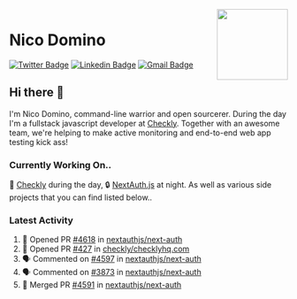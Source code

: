 <img align="right" src="https://imgur.com/46Xmagk.png" width="128" />

# Nico Domino

[![Twitter Badge](https://img.shields.io/badge/-@ndom91-1ca0f1?style=flat-square&labelColor=1ca0f1&logo=twitter&logoColor=white&link=https://twitter.com/ndom91)](https://twitter.com/ndom91) [![Linkedin Badge](https://img.shields.io/badge/-ndom91-blue?style=flat-square&logo=Linkedin&logoColor=white&link=https://www.linkedin.com/in/ndom91/)](https://www.linkedin.com/in/ndom91/) [![Gmail Badge](https://img.shields.io/badge/-yo@ndo.dev-c14438?style=flat-square&logo=mail.ru&logoColor=white&link=mailto:yo@ndo.dev)](mailto:yo@ndo.dev)

## Hi there 👋

I'm Nico Domino, command-line warrior and open sourcerer. During the day I'm a fullstack javascript developer at [Checkly](https://checklyhq.com). Together with an awesome team, we're helping to make active monitoring and end-to-end web app testing kick ass!

### Currently Working On..

🦝 [Checkly](https://checklyhq.com) during the day, 🔒 [NextAuth.js](https://github.com/nextauthjs/next-auth) at night. As well as various side projects that you can find listed below..

<!--START_SECTION_PROFILE_VIEWS:readme-info-->
<!--END_SECTION_PROFILE_VIEWS:readme-info-->

<!--START_SECTION_DAILY_COMMIT:readme-info-->
<!--END_SECTION_DAILY_COMMIT:readme-info-->

<!--START_SECTION_WEEKLY_COMMIT:readme-info-->
<!--END_SECTION_WEEKLY_COMMIT:readme-info-->

### Latest Activity

<!--START_SECTION:activity-->
1. 💪 Opened PR [#4618](https://github.com/nextauthjs/next-auth/pull/4618) in [nextauthjs/next-auth](https://github.com/nextauthjs/next-auth)
2. 💪 Opened PR [#427](https://github.com/checkly/checklyhq.com/pull/427) in [checkly/checklyhq.com](https://github.com/checkly/checklyhq.com)
3. 🗣 Commented on [#4597](https://github.com/nextauthjs/next-auth/issues/4597) in [nextauthjs/next-auth](https://github.com/nextauthjs/next-auth)
4. 🗣 Commented on [#3873](https://github.com/nextauthjs/next-auth/issues/3873) in [nextauthjs/next-auth](https://github.com/nextauthjs/next-auth)
5. 🎉 Merged PR [#4591](https://github.com/nextauthjs/next-auth/pull/4591) in [nextauthjs/next-auth](https://github.com/nextauthjs/next-auth)
<!--END_SECTION:activity-->
